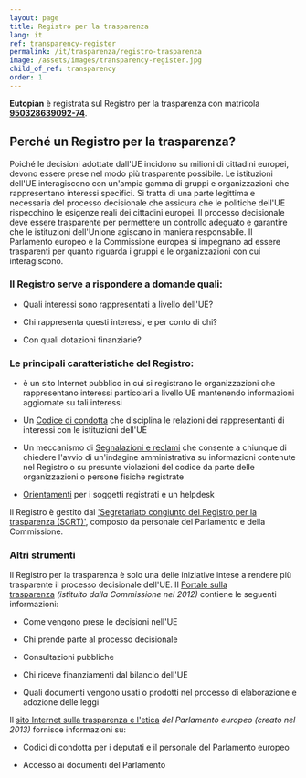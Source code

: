 ```yaml
---
layout: page
title: Registro per la trasparenza
lang: it
ref: transparency-register
permalink: /it/trasparenza/registro-trasparenza
image: /assets/images/transparency-register.jpg
child_of_ref: transparency
order: 1
---
```


**Eutopian** è registrata sul Registro per la trasparenza con matricola [**950328639092-74**](https://ec.europa.eu/transparencyregister/public/consultation/displaylobbyist.do?id=950328639092-74&isListLobbyistView=true).

## Perché un Registro per la trasparenza?

Poiché le decisioni adottate dall'UE incidono su milioni di cittadini europei, devono essere prese nel modo più trasparente possibile. Le istituzioni dell'UE interagiscono con un'ampia gamma di gruppi e organizzazioni che rappresentano interessi specifici. Si tratta di una parte legittima e necessaria del processo decisionale che assicura che le politiche dell'UE rispecchino le esigenze reali dei cittadini europei. Il processo decisionale deve essere trasparente per permettere un controllo adeguato e garantire che le istituzioni dell'Unione agiscano in maniera responsabile. Il Parlamento europeo e la Commissione europea si impegnano ad essere trasparenti per quanto riguarda i gruppi e le organizzazioni con cui interagiscono.

### Il Registro serve a rispondere a domande quali:

-   Quali interessi sono rappresentati a livello dell'UE?

-   Chi rappresenta questi interessi, e per conto di chi?

-   Con quali dotazioni finanziarie?

### Le principali caratteristiche del Registro:

-   è un sito Internet pubblico in cui si registrano le organizzazioni che rappresentano interessi particolari a livello UE mantenendo informazioni aggiornate su tali interessi

-   Un [Codice di condotta](http://ec.europa.eu/transparencyregister/public/staticPage/displayStaticPage.do?reference=CODE_OF_CONDUCT&locale=it) che disciplina le relazioni dei rappresentanti di interessi con le istituzioni dell'UE

-   Un meccanismo di [Segnalazioni e reclami](http://ec.europa.eu/transparencyregister/public/staticPage/displayStaticPage.do?reference=ALERTS_COMPLAINTS&locale=it) che consente a chiunque di chiedere l'avvio di un'indagine amministrativa su informazioni contenute nel Registro o su presunte violazioni del codice da parte delle organizzazioni o persone fisiche registrate

-   [Orientamenti](http://ec.europa.eu/transparencyregister/public/staticPage/displayStaticPage.do?reference=GUIDELINES&locale=it) per i soggetti registrati e un helpdesk

Il Registro è gestito dal ['Segretariato congiunto del Registro per la trasparenza (SCRT)'](http://ec.europa.eu/transparencyregister/public/staticPage/displayStaticPage.do?reference=CONTACT_US&locale=it), composto da personale del Parlamento e della Commissione.

### Altri strumenti

Il Registro per la trasparenza è solo una delle iniziative intese a rendere più trasparente il processo decisionale dell'UE. Il [Portale sulla trasparenza](http://ec.europa.eu/transparency/index_it.htm) *(istituito dalla Commissione nel 2012)* contiene le seguenti informazioni:

-   Come vengono prese le decisioni nell'UE

-   Chi prende parte al processo decisionale

-   Consultazioni pubbliche

-   Chi riceve finanziamenti dal bilancio dell'UE

-   Quali documenti vengono usati o prodotti nel processo di elaborazione e adozione delle leggi

Il [sito Internet sulla trasparenza e l'etica](http://www.europarl.europa.eu/at-your-service/it/transparency) *del Parlamento europeo (creato nel 2013)* fornisce informazioni su:

-   Codici di condotta per i deputati e il personale del Parlamento europeo

-   Accesso ai documenti del Parlamento
